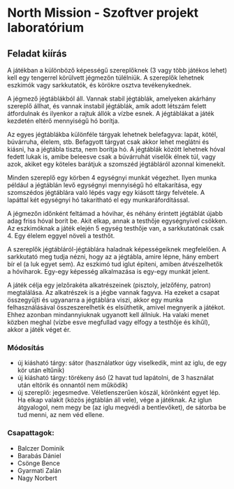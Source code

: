 # North Mission - Szoftver projekt laboratórium

## Feladat kiírás
A játékban a különböző képességű szereplőknek (3 vagy több játékos lehet) kell egy tengerrel körülvett jégmezőn túlélniük. A szereplők lehetnek eszkimók vagy sarkkutatók, és körökre osztva tevékenykednek.

A jégmező jégtáblákból áll. Vannak stabil jégtáblák, amelyeken akárhány szereplő állhat, és vannak instabil jégtáblák, amik adott létszám felett átfordulnak és ilyenkor a rajtuk állók a vízbe esnek. A jégtáblákat a játék kezdetén eltérő mennyiségű hó borítja.

Az egyes jégtáblákba különféle tárgyak lehetnek belefagyva: lapát, kötél, búvárruha, élelem, stb. Befagyott tárgyat csak akkor lehet meglátni és kiásni, ha a jégtábla tiszta, nem borítja hó. A jégtáblák között lehetnek hóval fedett lukak is, amibe beleesve csak a búvárruhát viselők élnek túl, vagy azok, akiket egy köteles barátjuk a szomszéd jégtábláról azonnal kimenekít.

Minden szereplő egy körben 4 egységnyi munkát végezhet. Ilyen munka például a jégtáblán levő egységnyi mennyiségű hó eltakarítása, egy szomszédos jégtáblára való lépés vagy egy kiásott tárgy felvétele. A lapáttal két egységnyi hó takarítható el egy munkaráfordítással.

A jégmezőn időnként feltámad a hóvihar, és néhány érintett jégtáblát újabb adag friss hóval borít be. Akit elkap, annak a testhője egységnyivel csökken. Az eszkimóknak a játék elején 5 egység testhője van, a sarkkutatónak csak 4. Egy élelem eggyel növeli a testhőt.

A szereplők jégtábláról-jégtáblára haladnak képességeiknek megfelelően. A sarkkutató meg tudja nézni, hogy az a jégtábla, amire lépne, hány embert bír el (a luk egyet sem). Az eszkimó tud iglut építeni, amiben átvészelhetők a hóviharok. Egy-egy képesség alkalmazása is egy-egy munkát jelent.

A játék célja egy jelzőrakéta alkatrészeinek (pisztoly, jelzőfény, patron) megtalálása. Az alkatrészek is a jégbe vannak fagyva. Ha ezeket a csapat összegyűjti és ugyanarra a jégtáblára viszi, akkor egy munka felhasználásával összeszerelhetik és elsüthetik, amivel megnyerik a játékot. Ehhez azonban mindannyiuknak ugyanott kell állniuk. Ha valaki menet közben meghal (vízbe esve megfullad vagy elfogy a testhője és kihűl), akkor a játék véget ér.

### Módosítás
- új kiásható tárgy: sátor (használatkor úgy viselkedik, mint az iglu, de egy kör után eltűnik)
- új kiásható tárgy: törékeny ásó (2 havat tud lapátolni, de 3 használat után eltörik és onnantól nem működik)
- új szereplő: jegesmedve. Véletlenszerűen kószál, körönként egyet lép. Ha elkap valakit (közös jégtáblán áll vele), vége a játéknak. Az iglun átgyalogol, nem megy be (az iglu megvédi a bentlevőket), de sátorba be tud menni, az nem véd ellene.

### Csapattagok:
- Balczer Dominik
- Barabás Dániel
- Csönge Bence
- Gyarmati Zalán
- Nagy Norbert
